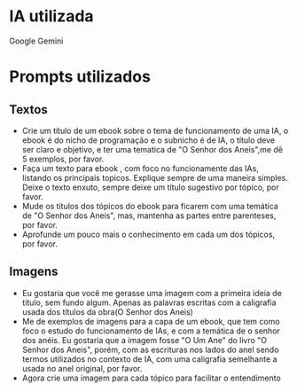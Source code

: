 # IA utilizada
Google Gemini

# Prompts utilizados
## Textos
 - Crie um título de um ebook sobre o tema de funcionamento de uma IA, o ebook é do nicho de programação e o subnicho é de IA, o título deve ser claro e objetivo, e ter uma tematica de "O Senhor dos Aneis",me dê 5 exemplos, por favor.
 - Faça um texto para ebook , com foco no funcionamente das IAs, listando os principais topicos. Explique sempre de uma maneira simples. Deixe o texto enxuto, sempre deixe um título sugestivo por tópico, por favor.
 - Mude os títulos dos tópicos do ebook para ficarem com uma temática de "O Senhor dos Aneis", mas, mantenha as partes entre parenteses, por favor.
 - Aprofunde um pouco mais o conhecimento em cada um dos tópicos, por favor.

## Imagens
 - Eu gostaria que você me gerasse uma imagem com a primeira ideia de título, sem fundo algum. Apenas as palavras escritas com a caligrafia usada dos títulos da obra(O Senhor dos Aneis)
 - Me de exemplos de imagens para a capa de um ebook, que tem como foco o estudo do funcionamento de IAs, e com a temática de o senhor dos anéis. Eu gostaria que a imagem fosse "O Um Ane" do livro "O Senhor dos Aneis", porém, com as escrituras nos lados do anel sendo termos utilizados no contexto de IA, com uma caligrafia semelhante a usada no anel original, por favor.​
 - Agora crie uma imagem para cada tópico para facilitar o entendimento
